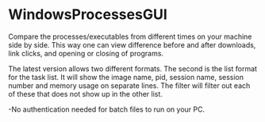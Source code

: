 # WindowsProcessesGUI
Compare the processes/executables from different times on your machine side by side. This way one can view difference before and after downloads, link clicks, and opening or closing of programs.

The latest version allows two different formats. The second is the list format for the task list. It will show the image name, pid, session name, session number and memory usage on separate lines. The filter will filter out each of these that does not show up in the other list.

-No authentication needed for batch files to run on your PC.

